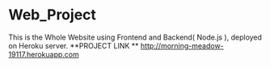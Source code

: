 # Web_Project
This is the Whole Website using Frontend and Backend( Node.js ), deployed on Heroku server.
**PROJECT LINK  **
http://morning-meadow-19117.herokuapp.com
